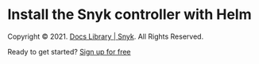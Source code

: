 # Install the Snyk controller with Helm

Copyright © 2021. [Docs Library \| Snyk](https://github.com/snyk/user-docs/tree/53fce7f51125484bfae446936b09a98076f1d418/hc/en-us/README.md). All Rights Reserved.

Ready to get started? [Sign up for free](https://snyk.io/login?cta=sign-up&loc=footer&page=support_docs_page)

